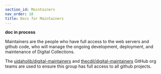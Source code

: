 ```yaml
---
section_id: Maintainers
nav_order: 10
title: Docs for Maintainers
---
```


**doc in process**

Maintainers are the people who have full access to the web servers and github code, who will manage the ongoing development, deployment, and maintenance of Digital Collections.

The [uidaholib/digital-maintainers](https://github.com/orgs/uidaholib/teams/digital-maintainers) and [thecdil/digital-maintainers](https://github.com/orgs/thecdil/teams/digital-maintainers) GitHub org teams are used to ensure this group has full access to all github projects.
